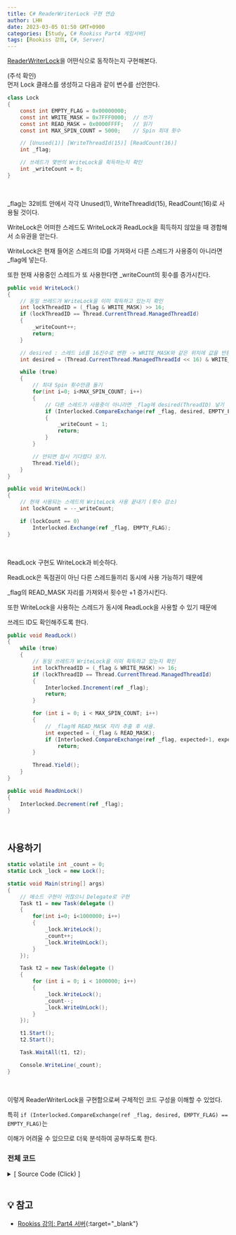 ```yaml
---
title: C# ReaderWriterLock 구현 연습
author: LHH
date: 2023-03-05 01:50 GMT+0900
categories: [Study, C# Rookiss Part4 게임서버]
tags: [Rookiss 강의, C#, Server]
---
```


[ReaderWriterLock](/posts/CSharp-ReaderWriterLock)을 어떤식으로 동작하는지 구현해본다.

(주석 확인) <br>
먼저 Lock 클래스를 생성하고 다음과 같이 변수를 선언한다.
```cs
class Lock
{
    const int EMPTY_FLAG = 0x00000000;
    const int WRITE_MASK = 0x7FFF0000;  // 쓰기
    const int READ_MASK = 0x0000FFFF;   // 읽기
    const int MAX_SPIN_COUNT = 5000;    // Spin 최대 횟수

    // [Unused(1)] [WriteThreadId(15)] [ReadCount(16)]
    int _flag;

    // 쓰레드가 몇번의 WriteLock을 흭득하는지 확인
    int _writeCount = 0;
}
```
<br>

_flag는 32비트 안에서 각각 Unused(1), WriteThreadId(15), ReadCount(16)로 사용될 것이다.

WriteLock은 어떠한 스레드도 WriteLock과 ReadLock을 흭득하지 않았을 때 경합해서 소유권을 얻는다.

WriteLock은 현재 들어온 스레드의 ID를 가져와서 다른 스레드가 사용중이 아니라면 _flag에 넣는다.

또한 현재 사용중인 스레드가 또 사용한다면 _writeCount의 횟수를 증가시킨다.
```cs
public void WriteLock()
{
    // 동일 쓰레드가 WriteLock을 이미 흭득하고 있는지 확인
    int lockThreadID = (_flag & WRITE_MASK) >> 16;
    if (lockThreadID == Thread.CurrentThread.ManagedThreadId)
    {
        _writeCount++;
        return;
    }

    // desired : 스레드 id를 16진수로 변환 -> WRITE_MASK와 같은 위치에 값을 반환
    int desired = (Thread.CurrentThread.ManagedThreadId << 16) & WRITE_MASK;

    while (true)
    {
        // 최대 Spin 횟수만큼 돌기
        for(int i=0; i<MAX_SPIN_COUNT; i++)
        {
            // 다른 스레드가 사용중이 아니라면 _flag에 desired(ThreadID) 넣기
            if (Interlocked.CompareExchange(ref _flag, desired, EMPTY_FLAG) == EMPTY_FLAG)
            {
                _writeCount = 1;
                return;
            }
        }

        // 안되면 잠시 기다렸다 오기.
        Thread.Yield();
    }
}

public void WriteUnLock()
{
    // 현재 사용되는 스레드의 WriteLock 사용 끝내기 (횟수 감소)
    int lockCount = --_writeCount;

    if (lockCount == 0)
        Interlocked.Exchange(ref _flag, EMPTY_FLAG);
}
```
<br>

ReadLock 구현도 WriteLock과 비슷하다.

ReadLock은 독점권이 아닌 다른 스레드들끼리 동시에 사용 가능하기 때문에

_flag의 READ_MASK 자리를 가져와서 횟수만 +1 증가시킨다.

또한 WriteLock을 사용하는 스레드가 동시에 ReadLock을 사용할 수 있기 때문에

쓰레드 ID도 확인해주도록 한다.
```cs
public void ReadLock()
{
    while (true)
    {
        // 동일 쓰레드가 WriteLock을 이미 흭득하고 있는지 확인
        int lockThreadID = (_flag & WRITE_MASK) >> 16;
        if (lockThreadID == Thread.CurrentThread.ManagedThreadId)
        {
            Interlocked.Increment(ref _flag);
            return;
        }

        for (int i = 0; i < MAX_SPIN_COUNT; i++)
        {
            // _flag에 READ_MASK 자리 추출 후 사용.
            int expected = (_flag & READ_MASK);
            if (Interlocked.CompareExchange(ref _flag, expected+1, expected) == expected)
                return;
        }

        Thread.Yield();
    }
}

public void ReadUnLock()
{
    Interlocked.Decrement(ref _flag);
}
```
<br>

## 사용하기
```cs
static volatile int _count = 0;
static Lock _lock = new Lock();

static void Main(string[] args)
{
    // 메소드 구현이 귀찮으니 Delegate로 구현
    Task t1 = new Task(delegate ()
    {
        for(int i=0; i<1000000; i++)
        {
            _lock.WriteLock();
            _count++;
            _lock.WriteUnLock();
        }
    });

    Task t2 = new Task(delegate ()
    {
        for (int i = 0; i < 1000000; i++)
        {
            _lock.WriteLock();
            _count--;
            _lock.WriteUnLock();
        }
    });

    t1.Start();
    t2.Start();

    Task.WaitAll(t1, t2);

    Console.WriteLine(_count);
}
```
<br>

이렇게 ReaderWriterLock을 구현함으로써 구체적인 코드 구성을 이해할 수 있었다.

특히 `if (Interlocked.CompareExchange(ref _flag, desired, EMPTY_FLAG) == EMPTY_FLAG)`는 

이해가 어려울 수 있으므로 더욱 분석하여 공부하도록 한다.

### 전체 코드
<details>
<summary> [ Source Code (Click) ] </summary>
<div markdown="1">

```cs
class Lock
{
    const int EMPTY_FLAG = 0x00000000;
    const int WRITE_MASK = 0x7FFF0000;
    const int READ_MASK = 0x0000FFFF;
    const int MAX_SPIN_COUNT = 5000;

    // [Unused(1)] [WriteThreadId(15)] [ReadCount(16)]
    int _flag;
    int _writeCount = 0;

    // 아무도 WriteLock or ReadLock을 흭득하지 않고 있을 때, 경합해서 소유권을 얻는다.
    public void WriteLock()
    {
        // 동일 쓰레드가 WriteLock을 이미 흭득하고 있는지 확인
        int lockThreadID = (_flag & WRITE_MASK) >> 16;
        if (lockThreadID == Thread.CurrentThread.ManagedThreadId)
        {
            _writeCount++;
            return;
        }

        // desired : 스레드 id를 16진수로 변환 -> WRITE_MASK와 같은 위치에 값을 반환
        int desired = (Thread.CurrentThread.ManagedThreadId << 16) & WRITE_MASK;

        while (true)
        {
            for(int i=0; i<MAX_SPIN_COUNT; i++)
            {
                if (Interlocked.CompareExchange(ref _flag, desired, EMPTY_FLAG) == EMPTY_FLAG)
                {
                    _writeCount = 1;
                    return;
                }
            }

            Thread.Yield();
        }
    }

    public void WriteUnLock()
    {
        int lockCount = --_writeCount;

        if (lockCount == 0)
            Interlocked.Exchange(ref _flag, EMPTY_FLAG);
    }

    public void ReadLock()
    {
        int lockThreadID = (_flag & WRITE_MASK) >> 16;
        if (lockThreadID == Thread.CurrentThread.ManagedThreadId)
        {
            Interlocked.Increment(ref _flag);
            return;
        }

        while (true)
        {
            for (int i = 0; i < MAX_SPIN_COUNT; i++)
            {
                int expected = (_flag & READ_MASK);
                if (Interlocked.CompareExchange(ref _flag, expected+1, expected) == expected)
                    return;
            }

            Thread.Yield();
        }
    }

    public void ReadUnLock()
    {
        Interlocked.Decrement(ref _flag);
    }
}

class Program
{
    static volatile int _count = 0;
    static Lock _lock = new Lock();

    static void Main(string[] args)
    {
        Task t1 = new Task(delegate ()
        {
            for(int i=0; i<1000000; i++)
            {
                _lock.WriteLock();
                _count++;
                _lock.WriteUnLock();
            }
        });

        Task t2 = new Task(delegate ()
        {
            for (int i = 0; i < 1000000; i++)
            {
                _lock.WriteLock();
                _count--;
                _lock.WriteUnLock();
            }
        });

        t1.Start();
        t2.Start();

        Task.WaitAll(t1, t2);

        Console.WriteLine(_count);
    }
}
```

</div>
</details>

<br>

## 💡 참고
- [Rookiss 강의: Part4 서버](https://www.inflearn.com/course/%EC%9C%A0%EB%8B%88%ED%8B%B0-mmorpg-%EA%B0%9C%EB%B0%9C-part4){:target="_blank"}